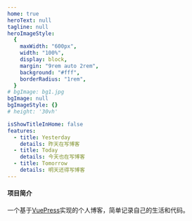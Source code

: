 ```yaml
---
home: true
heroText: null
tagline: null
heroImageStyle:
  {
    maxWidth: "600px",
    width: "100%",
    display: block,
    margin: "9rem auto 2rem",
    background: "#fff",
    borderRadius: "1rem",
  }
# bgImage: bg1.jpg
bgImage: null
bgImageStyle: {}
# height: '30vh'

isShowTitleInHome: false
features:
  - title: Yesterday
    details: 昨天在写博客
  - title: Today
    details: 今天也在写博客
  - title: Tomorrow
    details: 明天还得写博客
---
```


<MyTemplate></MyTemplate>

#### 项目简介

一个基于[VuePress](https://vuepress.vuejs.org/zh/)实现的个人博客，简单记录自己的生活和代码。

<style>
body{
  background-image: url('https://blog.wangscaler.com/Ufb771a7d36b046f88b69aff276f000857.gif');
  }
.anchor-down {
  display: block;
  margin: 12rem auto 0;
  bottom: 45px;
  width: 20px;
  height: 20px;
  font-size: 34px;
  text-align: center;
  animation: bounce-in 5s 3s infinite;
  position: absolute;
  left: 50%;
  bottom: 30%;
  margin-left: -10px;
  cursor: pointer;
}
@-webkit-keyframes bounce-in{
  0%{transform:translateY(0)}
  20%{transform:translateY(0)}
  50%{transform:translateY(-20px)}
  80%{transform:translateY(0)}
  to{transform:translateY(0)}
}
.anchor-down::before {
  content: "";
  width: 20px;
  height: 20px;
  display: block;
  border-right: 3px solid #fff;
  border-top: 3px solid #fff;
  transform: rotate(135deg);
  position: absolute;
  bottom: 10px;
}
.anchor-down::after {
  content: "";
  width: 20px;
  height: 20px;
  display: block;
  border-right: 3px solid #fff;
  border-top: 3px solid #fff;
  transform: rotate(135deg);
}
</style>
<script>
export default {
  mounted () {
    const heros = document.getElementById("heros");
    console.log(heros,'heros');
    heros&&this.insertEle(heros,'home-blog');
    const ifJanchor = document.getElementById("JanchorDown"); 
    ifJanchor && ifJanchor.parentNode.removeChild(ifJanchor);
    const aDown = this.createEle('a',null,'JanchorDown','anchor-down');
    this.insertEle(aDown,'hero');
    // let targetA = document.getElementById("JanchorDown");
    aDown.addEventListener('click', e => { // 添加点击事件
      this.scrollFn();
    })
  },

  methods: {
    scrollFn() {
      const windowH = document.getElementsByClassName('hero')[0].clientHeight; // 获取窗口高度
      document.documentElement.scrollTop = windowH; // 滚动条滚动到指定位置
    },
    createEle(type,style,id,className){
      const elem=document.createElement(type);
      // 将style对象的所有属性复制到elem.style对象上，IE8以上
      Object.assign(elem.style,style);
      elem.id = id;
      elem.className = className;
      return elem;
    },
    insertEle(ele,into){
     return document.getElementsByClassName(`${into}`)[0].append(ele);
    }
  }
}
</script>
